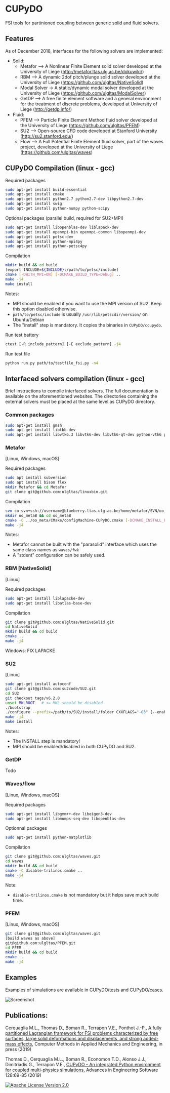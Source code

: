 # CUPyDO
FSI tools for partinioned coupling between generic solid and fluid solvers.

## Features
As of December 2018, interfaces for the following solvers are implemented:

- Solid:
  - Metafor --> A Nonlinear Finite Element solid solver developed at the University of Liege (http://metafor.ltas.ulg.ac.be/dokuwiki/)
  - RBM --> A dynamic 2dof pitch/plunge solid solver developed at the University of Liege (https://github.com/ulgltas/NativeSolid)
  - Modal Solver -> A static/dynamic modal solver developed at the University of Liege (https://github.com/ulgltas/ModalSolver)
  - GetDP --> A free finite element software and a general environment for the treatment of discrete problems, developed at University of Liege (http://getdp.info/)
- Fluid:
  - PFEM --> Particle Finite Element Method fluid solver developed at the University of Liege (https://github.com/ulgltas/PFEM)
  - SU2 --> Open-source CFD code developed at Stanford University (http://su2.stanford.edu/)
  - Flow --> A Full Potential Finite Element fluid solver, part of the waves project, developed at the University of Liege (https://github.com/ulgltas/waves)

## CUPyDO Compilation (linux - gcc)
Required packages
```bash
sudo apt-get install build-essential
sudo apt-get install cmake
sudo apt-get install python2.7 python2.7-dev libpython2.7-dev
sudo apt-get install swig
sudo apt-get install python-numpy python-scipy
```
Optional packages (parallel build, required for SU2+MPI)
```bash
sudo apt-get install libopenblas-dev liblapack-dev
sudo apt-get install openmpi-bin openmpi-common libopenmpi-dev
sudo apt-get install petsc-dev
sudo apt-get install python-mpi4py
sudo apt-get install python-petsc4py
```
Compilation
```bash
mkdir build && cd build
[export INCLUDE=${INCLUDE}:/path/to/petsc/include]
cmake [-DWITH_MPI=ON] [-DCMAKE_BUILD_TYPE=Debug] ..
make -j4
make install
```
Notes:
* MPI should be enabled if you want to use the MPI version of SU2. Keep this option disabled otherwise. 
* `path/to/petsc/include` is usually `/usr/lib/petscdir/version/` on Ubuntu/Debian
* The "install" step is mandatory. It copies the binaries in `CUPyDO/ccupydo`.


Run test battery
```bash
ctest [-R include_pattern] [-E exclude_pattern] -j4
```

Run test file
```bash
python run.py path/to/testfile_fsi.py -n4
```

## Interfaced solvers compilation (linux - gcc)
Brief instructions to compile interfaced solvers. The full documentation is available on the aforementioned websites.
The directories containing the external solvers must be placed at the same level as CUPyDO directory.

### Common packages
```bash
sudo apt-get install gmsh
sudo apt-get install libtbb-dev
sudo apt-get install libvtk6.3 libvtk6-dev libvtk6-qt-dev python-vtk6 python-pyqt5
```

### Metafor
[Linux, Windows, macOS]

Required packages
```bash
sudo apt install subversion
sudo apt install bison flex 
mkdir Metafor && cd Metafor
git clone git@github.com:ulgltas/linuxbin.git
```
Compilation
```bash
svn co svn+ssh://username@blueberry.ltas.ulg.ac.be/home/metafor/SVN/oo_meta/trunk oo_meta
mkdir oo_metaB && cd oo_metaB
cmake -C ../oo_meta/CMake/configMachine-CUPyDO.cmake [-DCMAKE_INSTALL_PREFIX=/path/to/Metafor/install/folder] [-DCMAKE_BUILD_TYPE=Debug] ../oo_meta
make -j4
```
Notes: 
* Metafor cannot be built with the "parasolid" interface which uses the same class names as `waves/fwk`
* A "stdent" configuration can be safely used.

### RBM [NativeSolid]
[Linux]

Required packages
```bash
sudo apt-get install liblapacke-dev
sudo apt-get install libatlas-base-dev
```
Compilation
```bash
git clone git@github.com:ulgltas/NativeSolid.git
cd NativeSolid
mkdir build && cd build
cmake ..
make -j4
```
Windows: FIX LAPACKE


### SU2
[Linux]
```bash
sudo apt-get install autoconf
git clone git@github.com:su2code/SU2.git
cd SU2
git checkout tags/v6.2.0
unset MKLROOT   # <= MKL should be disabled
./bootstrap
./configure --prefix=/path/to/SU2/install/folder CXXFLAGS="-O3" [--enable-mpi --with-cc=/path/to/mpicc --with-cxx=/path/to/mpicxx] --enable-PY_WRAPPER [--enable-tecio]
make -j4
make install
```
Notes:
* The INSTALL step is mandatory!
* MPI should be enabled/disabled in both CUPyDO and SU2.


### GetDP
Todo

### Waves/flow
[Linux, Windows, macOS]

Required packages
```bash
sudo apt-get install libgmm++-dev libeigen3-dev
sudo apt-get install libmumps-seq-dev libopenblas-dev
```
Optionnal packages
```bash
sudo apt-get install python-matplotlib
```
Compilation
```bash
git clone git@github.com:ulgltas/waves.git
cd waves
mkdir build && cd build
cmake -C disable-trilinos.cmake ..
make -j4
```
Note:
* `disable-trilinos.cmake` is not mandatory but it helps save much build time.

### PFEM
[Linux, Windows, macOS]
```bash
git clone git@github.com:ulgltas/waves.git 
[build waves as above]
git@github.com:ulgltas/PFEM.git
cd PFEM
mkdir build && cd build
cmake ..
make -j4
```


## Examples
Examples of simulations are available in [CUPyDO/tests](https://github.com/ulgltas/CUPyDO/tree/master/tests) and [CUPyDO/cases](https://github.com/ulgltas/CUPyDO/tree/master/cases).

![Screenshot](/tests/fsi_examples.png)

## Publications:
Cerquaglia M.L., Thomas D., Boman R., Terrapon V.E., Ponthot J.-P., [A fully partitioned Lagrangian framework for FSI problems characterized by free surfaces, large solid deformations and displacements, and strong added-mass effects](https://doi.org/10.1016/j.cma.2019.01.021), Computer Methods in Applied Mechanics and Engineering, in press (2019)

Thomas D., Cerquaglia M.L., Boman R., Economon T.D., Alonso J.J., Dimitriadis G., Terrapon V.E., [CUPyDO - An integrated Python environment for coupled multi-physics simulations](https://doi.org/10.1016/j.advengsoft.2018.05.007), Advances in Engineering Software 128:69-85 (2019)

[![Apache License Version 2.0](https://img.shields.io/badge/license-Apache_2.0-green.svg)](LICENSE)

